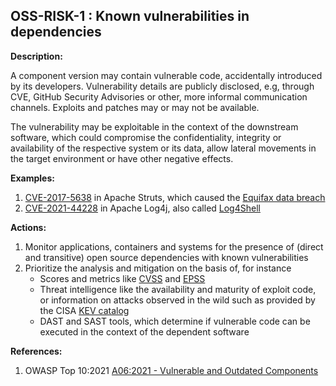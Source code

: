 ## OSS-RISK-1 : Known vulnerabilities in dependencies

**Description:**

A component version may contain vulnerable code, accidentally introduced by its developers. Vulnerability details are publicly disclosed, e.g, through CVE, GitHub Security Advisories or other, more informal communication channels. Exploits and patches may or may not be available.

The vulnerability may be exploitable in the context of the downstream software, which could compromise the confidentiality, integrity or availability of the respective system or its data, allow lateral movements in the target environment or have other negative effects.

**Examples:**

1. [CVE-2017-5638](https://cwiki.apache.org/confluence/display/WW/S2-045) in Apache Struts, which caused the [Equifax data breach](https://en.wikipedia.org/wiki/2017_Equifax_data_breach)
2. [CVE-2021-44228](https://logging.apache.org/log4j/2.x/security.html#CVE-2021-44228) in Apache Log4j, also called [Log4Shell](https://en.wikipedia.org/wiki/Log4Shell)

**Actions:**

1. Monitor applications, containers and systems for the presence of (direct and transitive) open source dependencies with known vulnerabilities
2. Prioritize the analysis and mitigation on the basis of, for instance
    - Scores and metrics like [CVSS](https://www.first.org/cvss/) and [EPSS](https://www.first.org/epss/)
    - Threat intelligence like the availability and maturity of exploit code, or information on attacks observed in the wild such as provided by the CISA [KEV catalog](https://www.cisa.gov/known-exploited-vulnerabilities-catalog)
    - DAST and SAST tools, which determine if vulnerable code can be executed in the context of the dependent software

**References:**

1. OWASP Top 10:2021 [A06:2021 - Vulnerable and Outdated Components](https://owasp.org/Top10/A06_2021-Vulnerable_and_Outdated_Components/)
